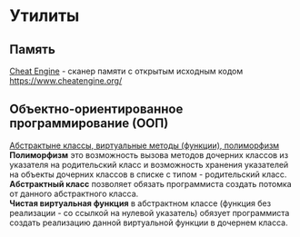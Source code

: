 # Утилиты

## Память

[Cheat Engine](https://en.wikipedia.org/wiki/Cheat_Engine) - сканер памяти с открытым исходным кодом https://www.cheatengine.org/  

## Объектно-ориентированное программирование (ООП)
[Абстрактыне классы, виртуальные методы (функции), полиморфизм](https://www.youtube.com/watch?v=QcoIc210-ro&list=PLGbRAGKfBgdXzoXmluc1BNeYSH5njRocr&index=6)  
**Полиморфизм** это возможность вызова методов дочерних классов из указателя на родительский класс и возможность хранения указателей на объекты дочерних классов в списке с типом - родительский класс.  
**Абстрактный класс** позволяет обязать программиста создать потомка от данного абстрактного класса.  
**Чистая виртуальная функция** в абстрактном классе (функция без реализации - со ссылкой на нулевой указатель) обязует программиста создать реализацию данной виртуальной функции в дочернем класса.
